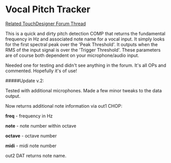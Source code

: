 # Vocal Pitch Tracker

[Related TouchDesigner Forum Thread](http://derivative.ca/Forum/viewtopic.php?f=22&t=11467&p=57324&hilit=pitch#p57324)

This is a quick and dirty pitch detection COMP that returns the fundamental frequency in Hz and associated note name for a vocal input. It simply looks for the first spectral peak over the 'Peak Threshold'. It outputs when the RMS of the input signal is over the 'Trigger Threshold'. These parameters are of course both dependent on your microphone/audio input.

Needed one for testing and didn't see anything in the forum. It's all OPs and commented. Hopefully it's of use!

#####Update v.2:

Tested with additional microphones. Made a few minor tweaks to the data output. 

Now returns additional note information via out1 CHOP:

**freq** - frequency in Hz

**note** - note number within octave

**octave** - octave number

**midi** - midi note number

out2 DAT returns note name.
